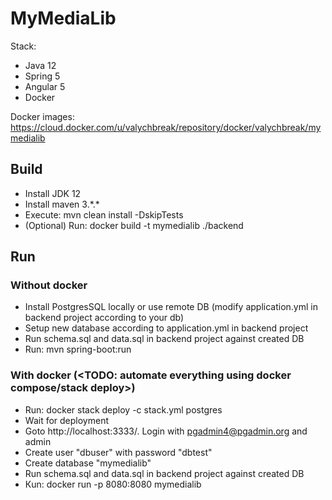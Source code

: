 # MyMediaLib

Stack:
 - Java 12
 - Spring 5
 - Angular 5
 - Docker
 
Docker images: https://cloud.docker.com/u/valychbreak/repository/docker/valychbreak/mymedialib

## Build

 - Install JDK 12
 - Install maven 3.\*.\*
 - Execute: mvn clean install -DskipTests
 - (Optional) Run: docker build -t mymedialib ./backend
 
## Run

### Without docker
 - Install PostgresSQL locally or use remote DB (modify application.yml in backend project according to your db)
 - Setup new database according to application.yml in backend project
 - Run schema.sql and data.sql in backend project against created DB
 - Run: mvn spring-boot:run
 
### With docker (<TODO: automate everything using docker compose/stack deploy>)
 - Run: docker stack deploy -c stack.yml postgres
 - Wait for deployment
 - Goto http://localhost:3333/. Login with pgadmin4@pgadmin.org and admin
 - Create user "dbuser" with password "dbtest"
 - Create database "mymedialib"
 - Run schema.sql and data.sql in backend project against created DB
 - Кun: docker run -p 8080:8080 mymedialib

